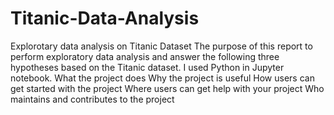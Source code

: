 # Titanic-Data-Analysis
Explorotary data analysis on Titanic Dataset
The purpose of this report to perform exploratory data analysis and answer the following three hypotheses based on the Titanic dataset. I used Python in Jupyter notebook. 
What the project does
Why the project is useful
How users can get started with the project
Where users can get help with your project
Who maintains and contributes to the project
